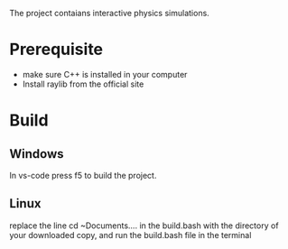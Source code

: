 The project contaians interactive physics simulations. 
# Prerequisite
- make sure C++ is installed in your computer
- Install raylib from the official site

# Build
## Windows
In vs-code press f5 to build the project.
## Linux
replace the line cd ~Documents.... in the build.bash with the directory of your downloaded copy,
and run the build.bash file in the terminal
